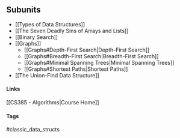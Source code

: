## Subunits
* [[Types of Data Structures]]
* [[The Seven Deadly Sins of Arrays and Lists]]
* [[Binary Search]]
* [[Graphs]]
	* [[Graphs#Depth-First Search|Depth-First Search]]
	* [[Graphs#Breadth-First Search|Breadth-First Search]]
	* [[Graphs#Minimal Spanning Trees|Minimal Spanning Trees]]
	* [[Graphs#Shortest Paths|Shortest Paths]]
* [[The Union-Find Data Structure]]
#### Links
[[CS385 - Algorithms|Course Home]]
#### Tags
#classic_data_structs